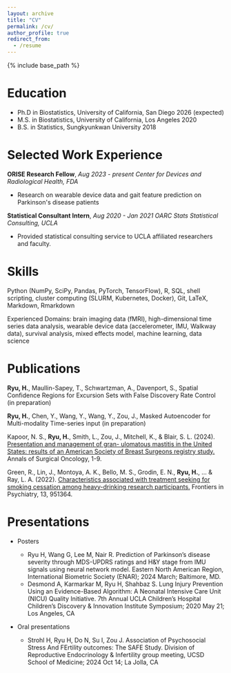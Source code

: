 ```yaml
---
layout: archive
title: "CV"
permalink: /cv/
author_profile: true
redirect_from:
  - /resume
---
```


{% include base_path %}

Education
======

* Ph.D in Biostatistics, University of California, San Diego 2026 (expected)
* M.S. in Biostatistics, University of California, Los Angeles 2020
* B.S. in Statistics, Sungkyunkwan University 2018



Selected Work Experience
======

**ORISE Research Fellow**, *Aug 2023 - present*
*Center for Devices and Radiological Health, FDA*
* Research on wearable device data and gait feature prediction on Parkinson's disease patients


 
**Statistical Consultant Intern**, *Aug 2020 - Jan 2021*
*OARC Stats Statistical Consulting, UCLA*
* Provided statistical consulting service to UCLA affiliated researchers and faculty.

Skills
======

Python (NumPy, SciPy, Pandas, PyTorch, TensorFlow), R, SQL, shell scripting, cluster computing (SLURM, Kubernetes, Docker), Git, LaTeX, Markdown, Rmarkdown 


Experienced Domains: brain imaging data (fMRI), high-dimensional time series data analysis, wearable device data (accelerometer, IMU, Walkway data), survival analysis, mixed effects model, machine learning, data science


Publications
======

**Ryu, H.**, Maullin-Sapey, T., Schwartzman, A., Davenport, S., Spatial Confidence Regions for Excursion Sets with False Discovery Rate Control (in preparation)

**Ryu, H.**, Chen, Y., Wang, Y., Wang, Y.,  Zou, J., Masked Autoencoder for Multi-modality Time-series input (in preparation)

Kapoor, N. S., **Ryu, H.**, Smith, L., Zou, J., Mitchell, K., & Blair, S. L. (2024). [Presentation and management of gran-
ulomatous mastitis in the United States: results of an American Society of Breast Surgeons registry study.](https://pubmed.ncbi.nlm.nih.gov/38969857/) Annals
of Surgical Oncology, 1-9.

Green, R., Lin, J., Montoya, A. K., Bello, M. S., Grodin, E. N., **Ryu, H.**, ... & Ray, L. A. (2022). [Characteristics associated
with treatment seeking for smoking cessation among heavy-drinking research participants.](https://pubmed.ncbi.nlm.nih.gov/36245856/) Frontiers in Psychiatry,
13, 951364.
  

Presentations
======

* Posters
  * Ryu H, Wang G, Lee M, Nair R. Prediction of Parkinson’s disease severity through MDS-UPDRS ratings and H&Y stage from IMU signals using neural network model. Eastern North American Region, International Biometric Society (ENAR); 2024 March; Baltimore, MD.
  * Desmond A, Karmarkar M, Ryu H, Shahbaz S. Lung Injury Prevention Using an Evidence-Based Algorithm: A Neonatal Intensive Care Unit (NICU) Quality Initiative. 7th Annual UCLA Children’s Hospital Children’s Discovery & Innovation Institute Symposium; 2020 May 21; Los Angeles, CA

* Oral presentations
  * Strohl H, Ryu H, Do N, Su I, Zou J. Association of Psychosocial Stress And FErtility outcomes: The SAFE Study. Division of Reproductive Endocrinology & Infertility group meeting, UCSD School of Medicine; 2024 Oct 14; La Jolla, CA

